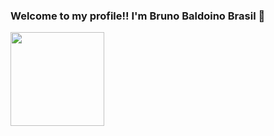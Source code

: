 ### Welcome to my profile!! I'm Bruno Baldoino Brasil 👋
<div>
  <a href="https://github.com/brunobrsl">
  <img height="150em" src="https://github-readme-stats.vercel.app/api/top-langs/?username=brunobrsl&layout=compact&langs_count=7&theme=radical"/>
</div>
